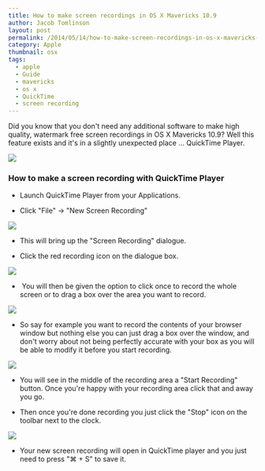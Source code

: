```yaml
---
title: How to make screen recordings in OS X Mavericks 10.9
author: Jacob Tomlinson
layout: post
permalink: /2014/05/14/how-to-make-screen-recordings-in-os-x-mavericks-10-9/
category: Apple
thumbnail: osx
tags:
  - apple
  - Guide
  - mavericks
  - os x
  - QuickTime
  - screen recording
---
```


Did you know that you don't need any additional software to make high quality, watermark free screen recordings in OS X Mavericks 10.9? Well this feature exists and it's in a slightly unexpected place &#8230; QuickTime Player.

![](http://i.imgur.com/2ssWcvx.png)

### How to make a screen recording with QuickTime Player

*   Launch QuickTime Player from your Applications.

*   Click "File" -> "New Screen Recording"

![](http://i.imgur.com/AgJusib.png)

*   This will bring up the "Screen Recording" dialogue.

*   Click the red recording icon on the dialogue box.

![](http://i.imgur.com/dRL5kb5.png)

*    You will then be given the option to click once to record the whole screen or to drag a box over the area you want to record.

![](http://i.imgur.com/HuwO5Ws.png)

*   So say for example you want to record the contents of your browser window but nothing else you can just drag a box over the window, and don't worry about not being perfectly accurate with your box as you will be able to modify it before you start recording.

![](http://i.imgur.com/gM7rjVL.png)

*   You will see in the middle of the recording area a "Start Recording" button. Once you're happy with your recording area click that and away you go.

*   Then once you're done recording you just click the "Stop" icon on the toolbar next to the clock.

![](http://i.imgur.com/uys0LDD.png)

*   Your new screen recording will open in QuickTime player and you just need to press "&#8984; + S" to save it.

